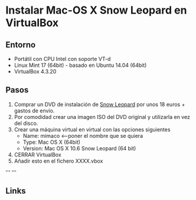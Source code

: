 # Instalar Mac-OS X Snow Leopard en VirtualBox

## Entorno
- Portátil con CPU Intel con soporte VT-d
- Linux Mint 17 (64bit) - basado en Ubuntu 14.04 (64bit)
- VirtualBox 4.3.20

## Pasos
1. Comprar un DVD de instalación de [Snow Leopard][1] por unos 18 euros + gastos de envío.
2. Por comodidad crear una imagen ISO del DVD original y utilizarla en vez del disco.
3. Crear una máquina virtual en virtual con las opciones siguientes
    - Name: mimaco <--poner el nombre que se quiera
    - Type: Mac OS X (64bit)
    - Version: Mac OS X 10.6 Snow Leopard (64 bit)
4. CERRAR VirtualBox
5. Añadir esto en el fichero XXXX.vbox

'''
<ExtraData>
    <ExtraDataItem name="VBoxInternal2/EfiBootArgs" value=" "/>
    <ExtraDataItem name="VBoxInternal2/SmcDeviceKey" value="ourhardworkbythesewordsguardedpleasedontsteal(c)AppleComputerInc"/>
</ExtraData>
'''

## Links
[1]: http://store.apple.com/fr/product/MC573F/A/mac-os-x-106-snow-leopard
